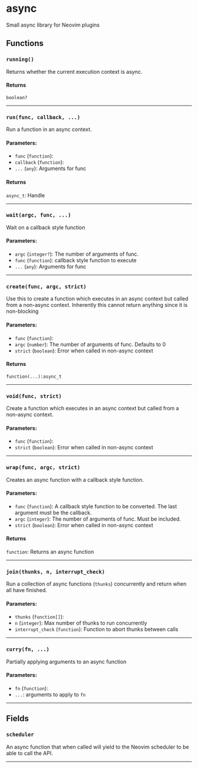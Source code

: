 
# async

Small async library for Neovim plugins

## Functions

### `running()`

Returns whether the current execution context is async.


#### Returns

  `boolean?`

---
### `run(func, callback, ...)`

Run a function in an async context.

#### Parameters:

* `func` (`function`):
* `callback` (`function`):
* `...` (`any`):  Arguments for func

#### Returns

  `async_t`: Handle

---
### `wait(argc, func, ...)`

Wait on a callback style function

#### Parameters:

* `argc` (`integer?`):  The number of arguments of func.
* `func` (`function`):  callback style function to execute
* `...` (`any`):  Arguments for func

---
### `create(func, argc, strict)`

Use this to create a function which executes in an async context but
 called from a non-async context.  Inherently this cannot return anything
 since it is non-blocking

#### Parameters:

* `func` (`function`):
* `argc` (`number`):  The number of arguments of func. Defaults to 0
* `strict` (`boolean`):  Error when called in non-async context

#### Returns

  `function(...):async_t`

---
### `void(func, strict)`

Create a function which executes in an async context but
 called from a non-async context.

#### Parameters:

* `func` (`function`):
* `strict` (`boolean`):  Error when called in non-async context

---
### `wrap(func, argc, strict)`

Creates an async function with a callback style function.

#### Parameters:

* `func` (`function`):  A callback style function to be converted. The last argument must be the callback.
* `argc` (`integer`):  The number of arguments of func. Must be included.
* `strict` (`boolean`):  Error when called in non-async context

#### Returns

  `function`: Returns an async function

---
### `join(thunks, n, interrupt_check)`

Run a collection of async functions (`thunks`) concurrently and return when
 all have finished.

#### Parameters:

* `thunks` (`function[]`):
* `n` (`integer`):  Max number of thunks to run concurrently
* `interrupt_check` (`function`):  Function to abort thunks between calls

---
### `curry(fn, ...)`

Partially applying arguments to an async function

#### Parameters:

* `fn` (`function`):
* `...`:  arguments to apply to `fn`

---
## Fields

### `scheduler`

An async function that when called will yield to the Neovim scheduler to be
 able to call the API.


---
